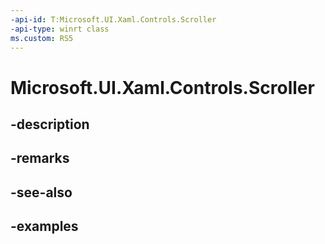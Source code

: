 ```yaml
---
-api-id: T:Microsoft.UI.Xaml.Controls.Scroller
-api-type: winrt class
ms.custom: RS5
---
```


<!-- Class syntax.
public class Scroller : FrameworkElement, FrameworkElement
-->

# Microsoft.UI.Xaml.Controls.Scroller

## -description

## -remarks

## -see-also

## -examples

